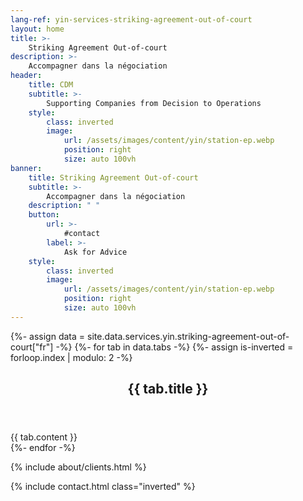```yaml
---
lang-ref: yin-services-striking-agreement-out-of-court
layout: home
title: >-
    Striking Agreement Out-of-court
description: >-
    Accompagner dans la négociation
header:
    title: CDM
    subtitle: >-
        Supporting Companies from Decision to Operations
    style:
        class: inverted
        image:
            url: /assets/images/content/yin/station-ep.webp
            position: right
            size: auto 100vh
banner:
    title: Striking Agreement Out-of-court
    subtitle: >-
        Accompagner dans la négociation
    description: " "
    button:
        url: >-
            #contact
        label: >-
            Ask for Advice
    style:
        class: inverted
        image:
            url: /assets/images/content/yin/station-ep.webp
            position: right
            size: auto 100vh
---
```


{%- assign data = site.data.services.yin.striking-agreement-out-of-court["fr"] -%}
{%- for tab in data.tabs -%}
{%- assign is-inverted = forloop.index | modulo: 2 -%}
<section id="{{ tab.id }}" {% if is-inverted == 0 %}class="inverted"{% endif %}>
    <header class="major">
        <h2>{{ tab.title }}</h2>
    </header>
    {{ tab.content }}
</section>
{%- endfor -%}

{% include about/clients.html %}

{% include contact.html class="inverted" %}
